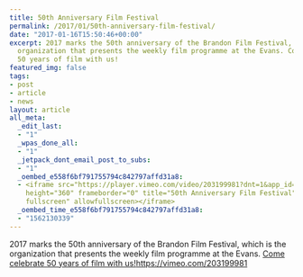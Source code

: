 ```yaml
---
title: 50th Anniversary Film Festival
permalink: /2017/01/50th-anniversary-film-festival/
date: "2017-01-16T15:50:46+00:00"
excerpt: 2017 marks the 50th anniversary of the Brandon Film Festival, which is the
  organization that presents the weekly film programme at the Evans. Come celebrate
  50 years of film with us!
featured_img: false
tags:
- post
- article
- news
layout: article
all_meta:
  _edit_last:
  - "1"
  _wpas_done_all:
  - "1"
  _jetpack_dont_email_post_to_subs:
  - "1"
  _oembed_e558f6bf791755794c842797affd31a8:
  - <iframe src="https://player.vimeo.com/video/203199981?dnt=1&app_id=122963" width="640"
    height="360" frameborder="0" title="50th Anniversary Film Festival" allow="autoplay;
    fullscreen" allowfullscreen></iframe>
  _oembed_time_e558f6bf791755794c842797affd31a8:
  - "1562130339"
---
```


2017 marks the 50th anniversary of the Brandon Film Festival, which is the organization that presents the weekly film programme at the Evans. [Come celebrate 50 years of film with us!](https://evanstheatre.ca/movie/50th-anniversary-film-festival/)https://vimeo.com/203199981